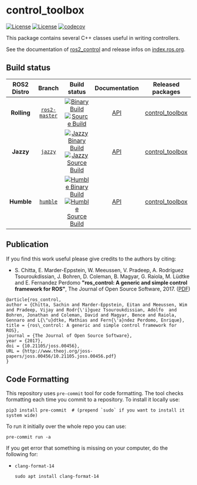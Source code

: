 control_toolbox
===========
[![License](https://img.shields.io/badge/License-BSD%203--Clause-blue.svg)](https://opensource.org/licenses/BSD-3-Clause)
[![License](https://img.shields.io/badge/License-Apache%202.0-blue.svg)](https://opensource.org/licenses/Apache-2.0)
[![codecov](https://codecov.io/gh/ros-controls/control_toolbox/graph/badge.svg?token=0o4dFzADHj)](https://codecov.io/gh/ros-controls/control_toolbox)

This package contains several C++ classes useful in writing controllers.

See the documentation of [ros2_control](http://control.ros.org) and release infos on [index.ros.org](http://index.ros.org/p/control_toolbox).

## Build status
ROS2 Distro | Branch | Build status | Documentation | Released packages
:---------: | :----: | :----------: | :-----------: | :---------------:
**Rolling** | [`ros2-master`](https://github.com/ros-controls/control_toolbox/tree/ros2-master) | [![Binary Build](https://github.com/ros-controls/control_toolbox/actions/workflows/rolling-build-binary.yml/badge.svg?branch=ros2-master)](https://github.com/ros-controls/control_toolbox/actions/workflows/rolling-build-binary.yml?branch=ros2-master) <br /> [![Source Build](https://github.com/ros-controls/control_toolbox/actions/workflows/rolling-build-source.yml/badge.svg?branch=ros2-master)](https://github.com/ros-controls/control_toolbox/actions/workflows/rolling-build-source.yml?branch=ros2-master) | [API](http://docs.ros.org/en/rolling/p/control_toolbox/)  | [control_toolbox](https://index.ros.org/p/control_toolbox/#rolling)
**Jazzy** | [`jazzy`](https://github.com/ros-controls/control_toolbox/tree/jazzy) | [![Jazzy Binary Build](https://github.com/ros-controls/control_toolbox/actions/workflows/jazzy-build-binary.yml/badge.svg?branch=ros2-master)](https://github.com/ros-controls/control_toolbox/actions/workflows/jazzy-build-binary.yml?branch=ros2-master) <br /> [![Jazzy Source Build](https://github.com/ros-controls/control_toolbox/actions/workflows/jazzy-build-source.yml/badge.svg?branch=ros2-master)](https://github.com/ros-controls/control_toolbox/actions/workflows/jazzy-build-source.yml?branch=ros2-master) | [API](http://docs.ros.org/en/jazzy/p/control_toolbox/) | [control_toolbox](https://index.ros.org/p/control_toolbox/#jazzy)
**Humble** | [`humble`](https://github.com/ros-controls/control_toolbox/tree/humble) | [![Humble Binary Build](https://github.com/ros-controls/control_toolbox/actions/workflows/humble-build-binary.yml/badge.svg?branch=ros2-master)](https://github.com/ros-controls/control_toolbox/actions/workflows/humble-build-binary.yml?branch=ros2-master) <br /> [![Humble Source Build](https://github.com/ros-controls/control_toolbox/actions/workflows/humble-build-source.yml/badge.svg?branch=ros2-master)](https://github.com/ros-controls/control_toolbox/actions/workflows/humble-build-source.yml?branch=ros2-master) | [API](http://docs.ros.org/en/humble/p/control_toolbox/) | [control_toolbox](https://index.ros.org/p/control_toolbox/#humble)

## Publication

If you find this work useful please give credits to the authors by citing:

* S. Chitta, E. Marder-Eppstein, W. Meeussen, V. Pradeep, A. Rodríguez Tsouroukdissian, J. Bohren, D. Coleman, B. Magyar, G. Raiola, M. Lüdtke and E. Fernandez Perdomo
**"ros_control: A generic and simple control framework for ROS"**,
The Journal of Open Source Software, 2017. ([PDF](http://www.theoj.org/joss-papers/joss.00456/10.21105.joss.00456.pdf))

```
@article{ros_control,
author = {Chitta, Sachin and Marder-Eppstein, Eitan and Meeussen, Wim and Pradeep, Vijay and Rodr{\'i}guez Tsouroukdissian, Adolfo  and Bohren, Jonathan and Coleman, David and Magyar, Bence and Raiola, Gennaro and L{\"u}dtke, Mathias and Fern{\'a}ndez Perdomo, Enrique},
title = {ros\_control: A generic and simple control framework for ROS},
journal = {The Journal of Open Source Software},
year = {2017},
doi = {10.21105/joss.00456},
URL = {http://www.theoj.org/joss-papers/joss.00456/10.21105.joss.00456.pdf}
}
```


## Code Formatting

This repository uses `pre-commit` tool for code formatting.
The tool checks formatting each time you commit to a repository.
To install it locally use:
  ```
  pip3 install pre-commit  # (prepend `sudo` if you want to install it system wide)
  ```

To run it initially over the whole repo you can use:
  ```
  pre-commit run -a
  ```

If you get error that something is missing on your computer, do the following for:

  - `clang-format-14`
     ```
     sudo apt install clang-format-14
     ```
